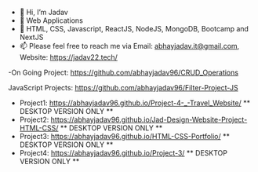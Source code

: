 - 👋 Hi, I’m Jadav
- 👀 Web Applications 
- 🌱 HTML, CSS, Javascript, ReactJS, NodeJS, MongoDB, Bootcamp and NextJS
- 📫 Please feel free to reach me via  Email: abhayjadav.it@gmail.com, Website: https://jadav22.tech/

-On Going Project: https://github.com/abhayjadav96/CRUD_Operations 

JavaScript Projects: https://github.com/abhayjadav96/Filter-Project-JS

- Project1: https://abhayjadav96.github.io/Project-4-_-Travel_Website/  **   DESKTOP VERSION ONLY **
- Project2: https://abhayjadav96.github.io/Jad-Design-Website-Project-HTML-CSS/   **   DESKTOP VERSION ONLY **
- Project3: https://abhayjadav96.github.io/HTML-CSS-Portfolio/   **   DESKTOP VERSION ONLY **
- Project4: https://abhayjadav96.github.io/Project-3/   **   DESKTOP VERSION ONLY **

<!---
abhayjadav96/abhayjadav96 is a ✨ special ✨ repository because its `README.md` (this file) appears on your GitHub profile.
You can click the Preview link to take a look at your changes.
--->
